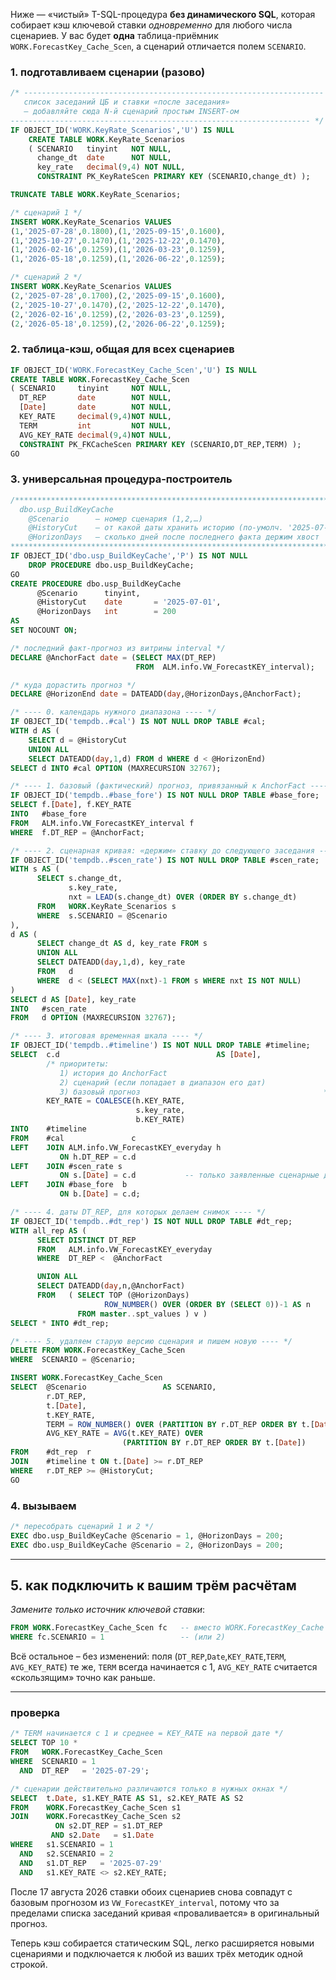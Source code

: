 Ниже ― «чистый» T-SQL-процедура **без динамического SQL**, которая собирает
кэш ключевой ставки *одновременно* для любого числа сценариев.
У вас будет **одна** таблица-приёмник
`WORK.ForecastKey_Cache_Scen`, а сценарий отличается полем `SCENARIO`.

### 1. подготавливаем сценарии (разово)

```sql
/* -------------------------------------------------------------------
   список заседаний ЦБ и ставки «после заседания»
   – добавляйте сюда N-й сценарий простым INSERT-ом
------------------------------------------------------------------- */
IF OBJECT_ID('WORK.KeyRate_Scenarios','U') IS NULL
    CREATE TABLE WORK.KeyRate_Scenarios
    ( SCENARIO   tinyint   NOT NULL,
      change_dt  date      NOT NULL,
      key_rate   decimal(9,4) NOT NULL,
      CONSTRAINT PK_KeyRateScen PRIMARY KEY (SCENARIO,change_dt) );

TRUNCATE TABLE WORK.KeyRate_Scenarios;

/* сценарий 1 */
INSERT WORK.KeyRate_Scenarios VALUES
(1,'2025-07-28',0.1800),(1,'2025-09-15',0.1600),
(1,'2025-10-27',0.1470),(1,'2025-12-22',0.1470),
(1,'2026-02-16',0.1259),(1,'2026-03-23',0.1259),
(1,'2026-05-18',0.1259),(1,'2026-06-22',0.1259);

/* сценарий 2 */
INSERT WORK.KeyRate_Scenarios VALUES
(2,'2025-07-28',0.1700),(2,'2025-09-15',0.1600),
(2,'2025-10-27',0.1470),(2,'2025-12-22',0.1470),
(2,'2026-02-16',0.1259),(2,'2026-03-23',0.1259),
(2,'2026-05-18',0.1259),(2,'2026-06-22',0.1259);
```

### 2. таблица-кэш, общая для всех сценариев

```sql
IF OBJECT_ID('WORK.ForecastKey_Cache_Scen','U') IS NULL
CREATE TABLE WORK.ForecastKey_Cache_Scen
( SCENARIO     tinyint     NOT NULL,
  DT_REP       date        NOT NULL,
  [Date]       date        NOT NULL,
  KEY_RATE     decimal(9,4)NOT NULL,
  TERM         int         NOT NULL,
  AVG_KEY_RATE decimal(9,4)NOT NULL,
  CONSTRAINT PK_FKCacheScen PRIMARY KEY (SCENARIO,DT_REP,TERM) );
GO
```

### 3. универсальная процедура-построитель

```sql
/***********************************************************************
  dbo.usp_BuildKeyCache
    @Scenario      – номер сценария (1,2,…)
    @HistoryCut    – от какой даты хранить историю (по-умолч. '2025-07-01')
    @HorizonDays   – сколько дней после последнего факта держим хвост
***********************************************************************/
IF OBJECT_ID('dbo.usp_BuildKeyCache','P') IS NOT NULL
    DROP PROCEDURE dbo.usp_BuildKeyCache;
GO
CREATE PROCEDURE dbo.usp_BuildKeyCache
      @Scenario      tinyint,
      @HistoryCut    date       = '2025-07-01',
      @HorizonDays   int        = 200
AS
SET NOCOUNT ON;

/* последний факт-прогноз из витрины interval */
DECLARE @AnchorFact date = (SELECT MAX(DT_REP)
                            FROM  ALM.info.VW_ForecastKEY_interval);

/* куда дорастить прогноз */
DECLARE @HorizonEnd date = DATEADD(day,@HorizonDays,@AnchorFact);

/* ---- 0. календарь нужного диапазона ---- */
IF OBJECT_ID('tempdb..#cal') IS NOT NULL DROP TABLE #cal;
WITH d AS (
    SELECT d = @HistoryCut
    UNION ALL
    SELECT DATEADD(day,1,d) FROM d WHERE d < @HorizonEnd)
SELECT d INTO #cal OPTION (MAXRECURSION 32767);

/* ---- 1. базовый (фактический) прогноз, привязанный к AnchorFact ---- */
IF OBJECT_ID('tempdb..#base_fore') IS NOT NULL DROP TABLE #base_fore;
SELECT f.[Date], f.KEY_RATE
INTO   #base_fore
FROM   ALM.info.VW_ForecastKEY_interval f
WHERE  f.DT_REP = @AnchorFact;

/* ---- 2. сценарная кривая: «держим» ставку до следующего заседания ---- */
IF OBJECT_ID('tempdb..#scen_rate') IS NOT NULL DROP TABLE #scen_rate;
WITH s AS (
      SELECT s.change_dt,
             s.key_rate,
             nxt = LEAD(s.change_dt) OVER (ORDER BY s.change_dt)
      FROM   WORK.KeyRate_Scenarios s
      WHERE  s.SCENARIO = @Scenario
),
d AS (
      SELECT change_dt AS d, key_rate FROM s
      UNION ALL
      SELECT DATEADD(day,1,d), key_rate
      FROM   d
      WHERE  d < (SELECT MAX(nxt)-1 FROM s WHERE nxt IS NOT NULL)
)
SELECT d AS [Date], key_rate
INTO   #scen_rate
FROM   d OPTION (MAXRECURSION 32767);

/* ---- 3. итоговая временная шкала ---- */
IF OBJECT_ID('tempdb..#timeline') IS NOT NULL DROP TABLE #timeline;
SELECT  c.d                                   AS [Date],
        /* приоритеты:
           1) история до AnchorFact
           2) сценарий (если попадает в диапазон его дат)
           3) базовый прогноз                                         */
        KEY_RATE = COALESCE(h.KEY_RATE,
                            s.key_rate,
                            b.KEY_RATE)
INTO    #timeline
FROM    #cal               c
LEFT    JOIN ALM.info.VW_ForecastKEY_everyday h
           ON h.DT_REP = c.d
LEFT    JOIN #scen_rate s
           ON s.[Date] = c.d           -- только заявленные сценарные дни
LEFT    JOIN #base_fore  b
           ON b.[Date] = c.d;

/* ---- 4. даты DT_REP, для которых делаем снимок ---- */
IF OBJECT_ID('tempdb..#dt_rep') IS NOT NULL DROP TABLE #dt_rep;
WITH all_rep AS (
      SELECT DISTINCT DT_REP
      FROM   ALM.info.VW_ForecastKEY_everyday
      WHERE  DT_REP <  @AnchorFact

      UNION ALL
      SELECT DATEADD(day,n,@AnchorFact)
      FROM   ( SELECT TOP (@HorizonDays)
                     ROW_NUMBER() OVER (ORDER BY (SELECT 0))-1 AS n
               FROM master..spt_values ) v )
SELECT * INTO #dt_rep;

/* ---- 5. удаляем старую версию сценария и пишем новую ---- */
DELETE FROM WORK.ForecastKey_Cache_Scen
WHERE  SCENARIO = @Scenario;

INSERT WORK.ForecastKey_Cache_Scen
SELECT  @Scenario                 AS SCENARIO,
        r.DT_REP,
        t.[Date],
        t.KEY_RATE,
        TERM = ROW_NUMBER() OVER (PARTITION BY r.DT_REP ORDER BY t.[Date]),
        AVG_KEY_RATE = AVG(t.KEY_RATE) OVER
                         (PARTITION BY r.DT_REP ORDER BY t.[Date])
FROM    #dt_rep  r
JOIN    #timeline t ON t.[Date] >= r.DT_REP
WHERE   r.DT_REP >= @HistoryCut;
GO
```

### 4. вызываем

```sql
/* пересобрать сценарий 1 и 2 */
EXEC dbo.usp_BuildKeyCache @Scenario = 1, @HorizonDays = 200;
EXEC dbo.usp_BuildKeyCache @Scenario = 2, @HorizonDays = 200;
```

---

## 5. как подключить к вашим трём расчётам

*Замените только источник ключевой ставки*:

```sql
FROM WORK.ForecastKey_Cache_Scen fc   -- вместо WORK.ForecastKey_Cache
WHERE fc.SCENARIO = 1                 -- (или 2)
```

Всё остальное – без изменений: поля (`DT_REP`,`Date`,`KEY_RATE`,`TERM`,
`AVG_KEY_RATE`) те же, `TERM` всегда начинается с 1,
`AVG_KEY_RATE` считается «скользящим» точно как раньше.

---

### проверка

```sql
/* TERM начинается с 1 и среднее = KEY_RATE на первой дате */
SELECT TOP 10 *
FROM   WORK.ForecastKey_Cache_Scen
WHERE  SCENARIO = 1
  AND  DT_REP   = '2025-07-29';

/* сценарии действительно различаются только в нужных окнах */
SELECT  t.Date, s1.KEY_RATE AS S1, s2.KEY_RATE AS S2
FROM    WORK.ForecastKey_Cache_Scen s1
JOIN    WORK.ForecastKey_Cache_Scen s2
          ON s2.DT_REP = s1.DT_REP
         AND s2.Date   = s1.Date
WHERE   s1.SCENARIO = 1
  AND   s2.SCENARIO = 2
  AND   s1.DT_REP   = '2025-07-29'
  AND   s1.KEY_RATE <> s2.KEY_RATE;
```

После 17 августа 2026 ставки обоих сценариев снова совпадут с базовым прогнозом из `VW_ForecastKEY_interval`, потому что за пределами списка заседаний кривая «проваливается» в оригинальный прогноз.

Теперь кэш собирается статическим SQL, легко
расширяется новыми сценариями и подключается к любой из ваших трёх методик одной строкой.
